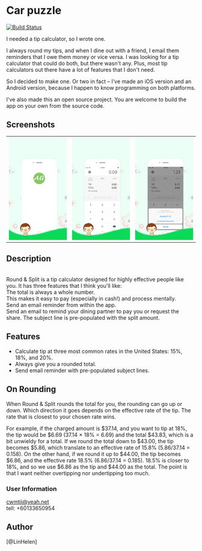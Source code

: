 # Car puzzle

[![Build Status](https://travis-ci.org/lukhnos/roundandsplit.svg?branch=master)](https://travis-ci.org/lukhnos/roundandsplit)

I needed a tip calculator, so I wrote one.

I always round my tips, and when I dine out with a friend, I email them
reminders that I owe them money or vice versa. I was looking for a tip
calculator that could do both, but there wasn't any. Plus, most tip calculators
out there have a lot of features that I don't need.

So I decided to make one. Or two in fact – I've made an iOS version and an
Android version, because I happen to know programming on both platforms.

I've also made this an open source project. You are welcome to build the app
on your own from the source code. 

## Screenshots

<table align="center" border="0">

<tr>
<td> <img src="https://raw.githubusercontent.com/LinHelen136/Roundand-split/master/IMG/0.JPG"> </td>
<td> <img src="https://raw.githubusercontent.com/LinHelen136/Roundand-split/master/IMG/1.JPG"> </td>
<td> <img src="https://raw.githubusercontent.com/LinHelen136/Roundand-split/master/IMG/2.JPG"> </td>
</tr>

<tr>

</tr>


</table>

## Description
<br>
Round & Split is a tip calculator designed for highly effective people like you. It has three features that I think you'll like:
<br>
The total is always a whole number.
<br>
This makes it easy to pay (especially in cash!) and process mentally.
<br>
Send an email reminder from within the app. 
<br>
Send an email to remind your dining partner to pay you or request the share. The subject line is pre-populated with the split amount.
<br>

## Features

* Calculate tip at three most common rates in the United States: 15%, 18%, and
  20%.
* Always give you a rounded total.
* Send email reminder with pre-populated subject lines.


## On Rounding

When Round & Split rounds the total for you, the rounding can go up or down.
Which direction it goes depends on the effective rate of the tip. The rate
that is closest to your chosen rate wins.

For example, if the charged amount is $37.14, and you want to tip at 18%,
the tip would be $6.69 (37.14 × 18% = 6.69) and the total $43.83, which is
a bit unwieldy for a total. If we round the total down to $43.00, the tip
becomes $5.86, which translate to an effective rate of 15.8%
(5.86/37.14 = 0.158). On the other hand, if we round it up to $44.00, the tip
becomes $6.86, and the effective rate 18.5% (6.86/37.14 = 0.185). 18.5% is
closer to 18%, and so we use $6.86 as the tip and $44.00 as the total. The
point is that I want neither overtipping nor undertipping too much.

### User Information
cwmtji@yeah.net
<br>
tell: +60133650954



## Author

[@LinHelen]


